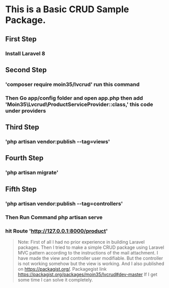# This is a Basic CRUD Sample Package.
## First Step
### Install Laravel 8

## Second Step 
### 'composer require moin35/lvcrud' run this command
### Then Go app/config folder and open app.php then add 'Moin35\Lvcrud\ProductServiceProvider::class,' this code under providers

## Third Step
### 'php artisan vendor:publish --tag=views'

## Fourth Step 
### 'php artisan migrate'

## Fifth Step
### 'php artisan vendor:publish --tag=controllers'

### Then Run Command php artisan serve
### hit Route 'http://127.0.0.1:8000/product'

> Note: First of all I had no prior experience in building Laravel packages. Then I tried to make a simple CRUD package using Laravel MVC pattern according to the instructions of the mail attachment. I have made the view and controller user modifiable. But the controller is not working somehow but the view is working. And I also published on https://packagist.org/. Packagegist link https://packagist.org/packages/moin35/lvcrud#dev-master
If I get some time I can solve it completely.
